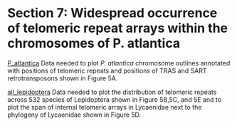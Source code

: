 # Section 7: Widespread occurrence of telomeric repeat arrays within the chromosomes of P. atlantica

[P_atlantica](<https://github.com/charlottewright/P_atlantica_genome/tree/main/7_telomeric_repeats/P_atlantica>)
Data needed to plot *P. atlantica* chromosome outlines annotated with positions of telomeric repeats and positions of TRAS and SART retrotransposons shown in Figure 5A.

[all_lepidoptera](<https://github.com/charlottewright/P_atlantica_genome/tree/main/7_telomeric_repeats/all_lepidoptera>)
Data needed to plot the distribution of telomeric repeats across 532 species of Lepidoptera shown in Figure 5B,5C, and 5E and to plot the span of internal telomeric arrays in Lycaenidae next to the phylogeny of Lycaenidae shown in Figure 5D.
